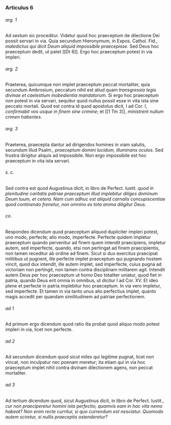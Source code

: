 ### Articulus 6

###### arg. 1
Ad sextum sic proceditur. Videtur quod hoc praeceptum de dilectione Dei possit servari in via. Quia secundum Hieronymum, in Expos. Cathol. Fid., *maledictus qui dicit Deum aliquid impossibile praecepisse*. Sed Deus hoc praeceptum dedit, ut patet [[Dt 6]]. Ergo hoc praeceptum potest in via impleri.

###### arg. 2
Praeterea, quicumque non implet praeceptum peccat mortaliter, quia secundum Ambrosium, peccatum nihil est aliud quam *transgressio legis divinae et caelestium inobedientia mandatorum*. Si ergo hoc praeceptum non potest in via servari, sequitur quod nullus possit esse in vita ista sine peccato mortali. Quod est contra id quod apostolus dicit, I ad Cor. I, *confirmabit vos usque in finem sine crimine*; et [[1 Tm 3]], *ministrent nullum crimen habentes*.

###### arg. 3
Praeterea, praecepta dantur ad dirigendos homines in viam salutis, secundum illud Psalm., *praeceptum domini lucidum, illuminans oculos*. Sed frustra dirigitur aliquis ad impossibile. Non ergo impossibile est hoc praeceptum in vita ista servari.

###### s. c.
Sed contra est quod Augustinus dicit, in libro de Perfect. Iustit. *quod in plenitudine caritatis patriae praeceptum illud implebitur diliges dominum Deum tuum, et cetera. Nam cum adhuc est aliquid carnalis concupiscentiae quod continendo frenetur, non omnino ex tota anima diligitur Deus*.

###### co.
Respondeo dicendum quod praeceptum aliquod dupliciter impleri potest, uno modo, perfecte; alio modo, imperfecte. Perfecte quidem impletur praeceptum quando pervenitur ad finem quem intendit praecipiens, impletur autem, sed imperfecte, quando, etsi non pertingat ad finem praecipientis, non tamen receditur ab ordine ad finem. Sicut si dux exercitus praecipiat militibus ut pugnent, ille perfecte implet praeceptum qui pugnando hostem vincit, quod dux intendit, ille autem implet, sed imperfecte, cuius pugna ad victoriam non pertingit, non tamen contra disciplinam militarem agit. Intendit autem Deus per hoc praeceptum ut homo Deo totaliter uniatur, quod fiet in patria, quando Deus erit omnia in omnibus, ut dicitur I ad Cor. XV. Et ideo plene et perfecte in patria implebitur hoc praeceptum. In via vero impletur, sed imperfecte. Et tamen in via tanto unus alio perfectius implet, quanto magis accedit per quandam similitudinem ad patriae perfectionem.

###### ad 1
Ad primum ergo dicendum quod ratio illa probat quod aliquo modo potest impleri in via, licet non perfecte.

###### ad 2
Ad secundum dicendum quod sicut miles qui legitime pugnat, licet non vincat, non inculpatur nec poenam meretur; ita etiam qui in via hoc praeceptum implet nihil contra divinam dilectionem agens, non peccat mortaliter.

###### ad 3
Ad tertium dicendum quod, sicut Augustinus dicit, in libro de Perfect. Iustit., *cur non praeciperetur homini ista perfectio, quamvis eam in hac vita nemo habeat? Non enim recte curritur, si quo currendum est nesciatur. Quomodo autem sciretur, si nullis praeceptis ostenderetur?*

